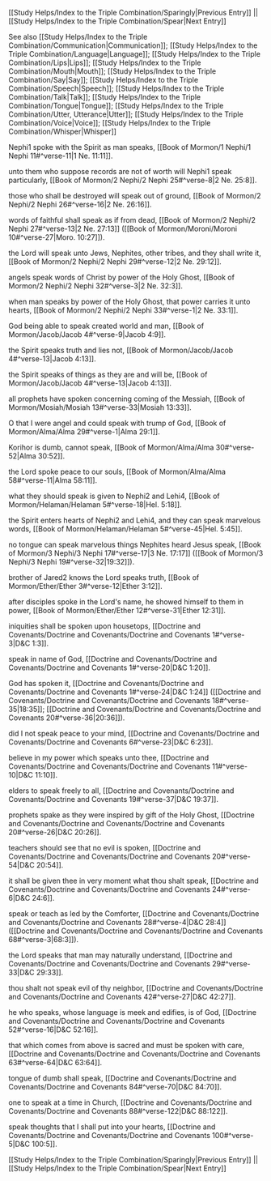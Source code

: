 [[Study Helps/Index to the Triple Combination/Sparingly|Previous Entry]]  ||  [[Study Helps/Index to the Triple Combination/Spear|Next Entry]]

 See also [[Study Helps/Index to the Triple Combination/Communication|Communication]]; [[Study Helps/Index to the Triple Combination/Language|Language]]; [[Study Helps/Index to the Triple Combination/Lips|Lips]]; [[Study Helps/Index to the Triple Combination/Mouth|Mouth]]; [[Study Helps/Index to the Triple Combination/Say|Say]]; [[Study Helps/Index to the Triple Combination/Speech|Speech]]; [[Study Helps/Index to the Triple Combination/Talk|Talk]]; [[Study Helps/Index to the Triple Combination/Tongue|Tongue]]; [[Study Helps/Index to the Triple Combination/Utter, Utterance|Utter]]; [[Study Helps/Index to the Triple Combination/Voice|Voice]]; [[Study Helps/Index to the Triple Combination/Whisper|Whisper]]

 Nephi1 spoke with the Spirit as man speaks, [[Book of Mormon/1 Nephi/1 Nephi 11#^verse-11|1 Ne. 11:11]].

 unto them who suppose records are not of worth will Nephi1 speak particularly, [[Book of Mormon/2 Nephi/2 Nephi 25#^verse-8|2 Ne. 25:8]].

 those who shall be destroyed will speak out of ground, [[Book of Mormon/2 Nephi/2 Nephi 26#^verse-16|2 Ne. 26:16]].

 words of faithful shall speak as if from dead, [[Book of Mormon/2 Nephi/2 Nephi 27#^verse-13|2 Ne. 27:13]] ([[Book of Mormon/Moroni/Moroni 10#^verse-27|Moro. 10:27]]).

 the Lord will speak unto Jews, Nephites, other tribes, and they shall write it, [[Book of Mormon/2 Nephi/2 Nephi 29#^verse-12|2 Ne. 29:12]].

 angels speak words of Christ by power of the Holy Ghost, [[Book of Mormon/2 Nephi/2 Nephi 32#^verse-3|2 Ne. 32:3]].

 when man speaks by power of the Holy Ghost, that power carries it unto hearts, [[Book of Mormon/2 Nephi/2 Nephi 33#^verse-1|2 Ne. 33:1]].

 God being able to speak created world and man, [[Book of Mormon/Jacob/Jacob 4#^verse-9|Jacob 4:9]].

 the Spirit speaks truth and lies not, [[Book of Mormon/Jacob/Jacob 4#^verse-13|Jacob 4:13]].

 the Spirit speaks of things as they are and will be, [[Book of Mormon/Jacob/Jacob 4#^verse-13|Jacob 4:13]].

 all prophets have spoken concerning coming of the Messiah, [[Book of Mormon/Mosiah/Mosiah 13#^verse-33|Mosiah 13:33]].

 O that I were angel and could speak with trump of God, [[Book of Mormon/Alma/Alma 29#^verse-1|Alma 29:1]].

 Korihor is dumb, cannot speak, [[Book of Mormon/Alma/Alma 30#^verse-52|Alma 30:52]].

 the Lord spoke peace to our souls, [[Book of Mormon/Alma/Alma 58#^verse-11|Alma 58:11]].

 what they should speak is given to Nephi2 and Lehi4, [[Book of Mormon/Helaman/Helaman 5#^verse-18|Hel. 5:18]].

 the Spirit enters hearts of Nephi2 and Lehi4, and they can speak marvelous words, [[Book of Mormon/Helaman/Helaman 5#^verse-45|Hel. 5:45]].

 no tongue can speak marvelous things Nephites heard Jesus speak, [[Book of Mormon/3 Nephi/3 Nephi 17#^verse-17|3 Ne. 17:17]] ([[Book of Mormon/3 Nephi/3 Nephi 19#^verse-32|19:32]]).

 brother of Jared2 knows the Lord speaks truth, [[Book of Mormon/Ether/Ether 3#^verse-12|Ether 3:12]].

 after disciples spoke in the Lord's name, he showed himself to them in power, [[Book of Mormon/Ether/Ether 12#^verse-31|Ether 12:31]].

 iniquities shall be spoken upon housetops, [[Doctrine and Covenants/Doctrine and Covenants/Doctrine and Covenants 1#^verse-3|D&C 1:3]].

 speak in name of God, [[Doctrine and Covenants/Doctrine and Covenants/Doctrine and Covenants 1#^verse-20|D&C 1:20]].

 God has spoken it, [[Doctrine and Covenants/Doctrine and Covenants/Doctrine and Covenants 1#^verse-24|D&C 1:24]] ([[Doctrine and Covenants/Doctrine and Covenants/Doctrine and Covenants 18#^verse-35|18:35]]; [[Doctrine and Covenants/Doctrine and Covenants/Doctrine and Covenants 20#^verse-36|20:36]]).

 did I not speak peace to your mind, [[Doctrine and Covenants/Doctrine and Covenants/Doctrine and Covenants 6#^verse-23|D&C 6:23]].

 believe in my power which speaks unto thee, [[Doctrine and Covenants/Doctrine and Covenants/Doctrine and Covenants 11#^verse-10|D&C 11:10]].

 elders to speak freely to all, [[Doctrine and Covenants/Doctrine and Covenants/Doctrine and Covenants 19#^verse-37|D&C 19:37]].

 prophets spake as they were inspired by gift of the Holy Ghost, [[Doctrine and Covenants/Doctrine and Covenants/Doctrine and Covenants 20#^verse-26|D&C 20:26]].

 teachers should see that no evil is spoken, [[Doctrine and Covenants/Doctrine and Covenants/Doctrine and Covenants 20#^verse-54|D&C 20:54]].

 it shall be given thee in very moment what thou shalt speak, [[Doctrine and Covenants/Doctrine and Covenants/Doctrine and Covenants 24#^verse-6|D&C 24:6]].

 speak or teach as led by the Comforter, [[Doctrine and Covenants/Doctrine and Covenants/Doctrine and Covenants 28#^verse-4|D&C 28:4]] ([[Doctrine and Covenants/Doctrine and Covenants/Doctrine and Covenants 68#^verse-3|68:3]]).

 the Lord speaks that man may naturally understand, [[Doctrine and Covenants/Doctrine and Covenants/Doctrine and Covenants 29#^verse-33|D&C 29:33]].

 thou shalt not speak evil of thy neighbor, [[Doctrine and Covenants/Doctrine and Covenants/Doctrine and Covenants 42#^verse-27|D&C 42:27]].

 he who speaks, whose language is meek and edifies, is of God, [[Doctrine and Covenants/Doctrine and Covenants/Doctrine and Covenants 52#^verse-16|D&C 52:16]].

 that which comes from above is sacred and must be spoken with care, [[Doctrine and Covenants/Doctrine and Covenants/Doctrine and Covenants 63#^verse-64|D&C 63:64]].

 tongue of dumb shall speak, [[Doctrine and Covenants/Doctrine and Covenants/Doctrine and Covenants 84#^verse-70|D&C 84:70]].

 one to speak at a time in Church, [[Doctrine and Covenants/Doctrine and Covenants/Doctrine and Covenants 88#^verse-122|D&C 88:122]].

 speak thoughts that I shall put into your hearts, [[Doctrine and Covenants/Doctrine and Covenants/Doctrine and Covenants 100#^verse-5|D&C 100:5]].

[[Study Helps/Index to the Triple Combination/Sparingly|Previous Entry]]  ||  [[Study Helps/Index to the Triple Combination/Spear|Next Entry]]